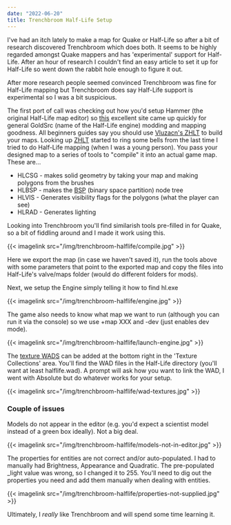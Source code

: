```yaml
---
date: "2022-06-20"
title: Trenchbroom Half-Life Setup
---
```


I've had an itch lately to make a map for Quake or Half-Life so after a bit of research discovered Trenchbroom which does both. It seems to be highly regarded amongst Quake mappers and has 'experimental' support for Half-Life. After an hour of research I couldn't find an easy article to set it up for Half-Life so went down the rabbit hole enough to figure it out.

After more research people seemed convinced Trenchbroom was fine for Half-Life mapping but Trenchbroom does say Half-Life support is experimental so I was a bit suspicious.

The first port of call was checking out how you'd setup Hammer (the original Half-Life map editor) so [this](https://twhl.info/) excellent site came up quickly for general GoldSrc (name of the Half-Life engine) modding and mapping goodness. All beginners guides say you should use [Vluzacn's ZHLT](https://twhl.info/wiki/embed/Vluzacn%27s_ZHLT_v34) to build your maps. Looking up [ZHLT](http://zhlt.info/) started to ring some bells from the last time I tried to do Half-Life mapping (when I was a young person). You pass your designed map to a series of tools to "compile" it into an actual game map. These are...

* HLCSG - makes solid geometry by taking your map and making polygons from the brushes
* HLBSP - makes the [BSP](https://developer.valvesoftware.com/wiki/BSP) (binary space partition) node tree
* HLVIS - Generates visibility flags for the polygons (what the player can see)
* HLRAD - Generates lighting

Looking into Trenchbroom you'll find similarish tools pre-filled in for Quake, so a bit of fiddling around and I made it work using this.

{{< imagelink src="/img/trenchbroom-halflife/compile.jpg" >}}

Here we export the map (in case we haven't saved it), run the tools above with some parameters that point to the exported map and copy the files into Half-Life's valve/maps folder (would do different folders for mods).

Next, we setup the Engine simply telling it how to find hl.exe

{{< imagelink src="/img/trenchbroom-halflife/engine.jpg" >}}

The game also needs to know what map we want to run (although you can run it via the console) so we use +map XXX and -dev (just enables dev mode).

{{< imagelink src="/img/trenchbroom-halflife/launch-engine.jpg" >}}

The [texture WADS](https://developer.valvesoftware.com/wiki/WAD) can be added at the bottom right in the 'Texture Collections' area. You'll find the WAD files in the Half-Life directory (you'll want at least halflife.wad). A prompt will ask how you want to link the WAD, I went with Absolute but do whatever works for your setup.

{{< imagelink src="/img/trenchbroom-halflife/wad-textures.jpg" >}}

### Couple of issues

Models do not appear in the editor (e.g. you'd expect a scientist model instead of a green box ideally). Not a big deal.

{{< imagelink src="/img/trenchbroom-halflife/models-not-in-editor.jpg" >}}

The properties for entities are not correct and/or auto-populated. I had to manually had Brightness, Appearance and Quadratic. The pre-populated _light value was wrong, so I changed it to 255. You'll need to dig out the properties you need and add them manually when dealing with entities.

{{< imagelink src="/img/trenchbroom-halflife/properties-not-supplied.jpg" >}}

Ultimately, I *really* like Trenchbroom and will spend some time learning it.